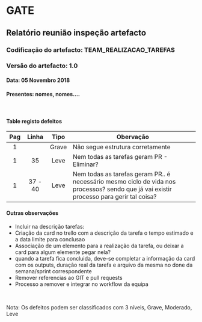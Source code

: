 # GATE
## Relatório reunião inspeção artefacto
### Codificação do artefacto: TEAM_REALIZACAO_TAREFAS
### Versão do artefacto: 1.0
#### Data: 05 Novembro 2018
#### Presentes: nomes, nomes....

</br>

#### Table registo defeitos
|Pag|Linha|Tipo|Obervação
|:---:|:---:|:---:|---
|1||Grave|Não segue estrutura corretamente
|1|35|Leve|Nem todas as tarefas geram PR - Eliminar?
|1|37 - 40|Leve|Nem todas as tarefas geram PR.. é necessário mesmo ciclo de vida nos processos? sendo que já vai existir processo para gerir tal coisa?

#### Outras observações
- Incluir na descrição tarefas:
 - Criação da card no trello com a descrição da tarefa o tempo estimado e a data limite para conclusao
 - Associação de um elemento para a realização da tarefa, ou deixar a card para algum elemente pegar nela?
 - quando a tarefa fica concluida, deve-se completar a informação da card com os outputs, duração real da tarefa e arquivo da mesma no done da semana/sprint correspondente
- Remover referencias ao GIT e pull requests
- Processo a remover e integrar no workflow da equipa

</br>

Nota: Os defeitos podem ser classificados com 3 níveis, Grave, Moderado, Leve